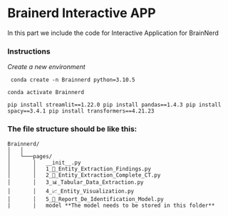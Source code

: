 # Brainerd Interactive APP

In this part we include the code for Interactive Application for BrainNerd


### Instructions

*Create a new environment*

` conda create -n Brainnerd python=3.10.5`

`conda activate Brainnerd`

`pip install streamlit==1.22.0
pip install pandas==1.4.3
pip install spacy==3.4.1
pip install transformers==4.21.23`


### The file structure should be like this:

```
Brainnerd/
│   │
│   └───pages/
│       │   __init__.py
│       │   1_📑_Entity_Extraction_Findings.py
│       │   2_📝_Entity_Extraction_Complete_CT.py
│       │   3_📊_Tabular_Data_Extraction.py
│       │   4_📈_Entity_Visualization.py
│       │   5_🎯_Report_De_Identification_Model.py
|       |   model **The model needs to be stored in this folder**
```
